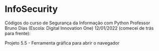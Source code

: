 # InfoSecurity
Códigos do curso de Segurança da Informação com Python
Professor Bruno Dias 
(Escola: Digital Innovation One)
12/01/2022 (comecei de trás para frente):

Projeto 5.5 - Ferramenta gráfica para abrir o navegador

